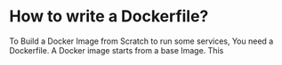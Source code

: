 
How to write a Dockerfile?
==========================

To Build a Docker Image from Scratch to run some services, You need a Dockerfile. A Docker image starts from a base Image. This 
